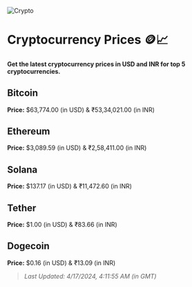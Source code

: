 
![Crypto](https://www.techguide.com.au/wp-content/uploads/2020/11/crypto3.jpeg)

# Cryptocurrency Prices 🪙📈

#### Get the latest cryptocurrency prices in USD and INR for top 5 cryptocurrencies.

## Bitcoin

**Price:** $63,774.00 (in USD) & ₹53,34,021.00 (in INR)

## Ethereum

**Price:** $3,089.59 (in USD) & ₹2,58,411.00 (in INR)

## Solana

**Price:** $137.17 (in USD) & ₹11,472.60 (in INR)

## Tether

**Price:** $1.00 (in USD) & ₹83.66 (in INR)

## Dogecoin

**Price:** $0.16 (in USD) & ₹13.09 (in INR)

> _Last Updated: 4/17/2024, 4:11:55 AM (in GMT)_
